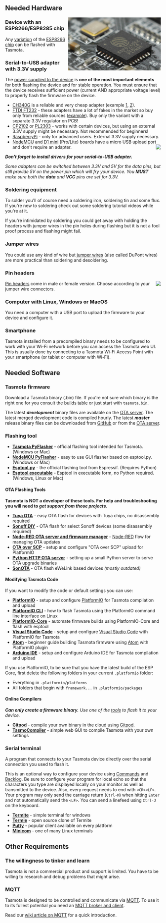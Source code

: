 ## Needed Hardware

<img style="float:right;width:150" src="../_media/esp8266.png"></img>
### Device with an ESP8266/ESP8285 chip
Any [variation](https://en.wikipedia.org/wiki/ESP8266#Espressif_modules) of the [ESP8266 chip](https://www.espressif.com/en/products/hardware/esp8266ex/overview) can be flashed with Tasmota.

### Serial-to-USB adapter with 3.3V supply
The [power supplied to the device](https://www.letscontrolit.com/wiki/index.php?title=Power) is **one of the most important elements** for both flashing the device and for stable operation. You must ensure that the device receives sufficient power (current AND appropriate voltage level) to properly flash the firmware on the device.
* [CH340G](https://cdn.sparkfun.com/datasheets/Dev/Arduino/Other/CH340DS1.PDF) is a reliable and very cheap adapter (example [1](https://www.sparkfun.com/products/14050), [2](https://www.aliexpress.com/item/1PCS-CH340-module-instead-of-PL2303-CH340G-RS232-to-TTL-module-upgrade-USB-to-serial-port/32761423124.html)).
* [FTDI FT232](https://www.ftdichip.com/Products/ICs/FT232R.htm) - these adapters have a lot of fakes in the market so buy only from reliable sources ([example](https://www.sparkfun.com/products/13746)). Buy only the variant with a separate 3.3V regulator on PCB! 
* [CP2102](https://www.silabs.com/documents/public/data-sheets/cp2102-9.pdf) or [PL2303](http://www.prolific.com.tw/UserFiles/files/ds_pl2303HXD_v1_4_4.pdf) - works with certain devices, but using an external 3.3V supply might be necessary. Not recommended for beginners!
* [RaspberryPi](https://github.com/arendst/Tasmota/wiki/Flash-Sonoff-using-Raspberry-Pi) - only for advanced users. External 3.3V supply necessary.
* [NodeMCU](https://en.wikipedia.org/wiki/NodeMCU) and [D1 mini](https://wiki.wemos.cc/products:d1:d1_mini) (Pro/Lite) boards have a micro USB upload port and don't require an adapter.
<img src="https://user-images.githubusercontent.com/5904370/55688731-3f0acd00-597c-11e9-866c-d6ed7658ec4b.png" align=right></img>

***Don't forget to install drivers for your serial-to-USB adapter.***

*Some adapters can be switched between 3.3V and 5V for the data pins, but still provide 5V on the power pin which will fry your device.  You **MUST** make sure both the **data** and **VCC** pins are set for 3.3V.*
### Soldering equipment
To solder you'll of course need a soldering iron, soldering tin and some flux. If you're new to soldering check out some soldering tutorial videos while you're at it.

If you're intimidated by soldering you could get away with holding the headers with jumper wires in the pin holes during flashing but it is not a fool proof process and flashing might fail.
### Jumper wires

You could use any kind of wire but [jumper wires](http://blog.sparkfuneducation.com/what-is-jumper-wire) (also called DuPont wires) are more practical than soldering and desoldering.

### Pin headers
<img src="https://user-images.githubusercontent.com/5904370/55688997-a6764c00-597f-11e9-9f5f-cb5c38c21479.png" height=100 align=right></img>
[Pin headers](https://learn.sparkfun.com/tutorials/connector-basics/pin-header-connectors) come in male or female version. Choose according to your jumper wire connectors.
### Computer with Linux, Windows or MacOS
You need a computer with a USB port to upload the firmware to your device and configure it.
### Smartphone
Tasmota installed from a precompiled binary needs to be configured to work with your Wi-Fi network before you can access the Tasmota web UI. This is usually done by connecting to a Tasmota Wi-Fi Access Point with your smartphone (or tablet or computer with Wi-Fi). 

## Needed Software
### Tasmota firmware
Download a Tasmota binary (.bin) file. If you're not sure which binary is the right one for you consult the [builds table](Builds) or just start with `tasmota.bin`.

The latest _**development**_ binary files are available on the [OTA server](http://thehackbox.org/tasmota). The latest merged development code is compiled hourly. The latest _**master**_ release binary files can be downloaded from [GitHub](https://github.com/arendst/Tasmota/releases) or from the [OTA server](http://thehackbox.org/tasmota/release/). 

### Flashing tool
- [**Tasmota PyFlasher**](https://github.com/tasmota/tasmota-pyflasher) - official flashing tool intended for Tasmota. (Windows or Mac)
- [**NodeMCU PyFlasher**](https://github.com/marcelstoer/nodemcu-pyflasher) - easy to use GUI flasher based on esptool.py. (Windows or Mac)
- [**Esptool.py**](https://github.com/espressif/esptool) - the official flashing tool from Espressif. (Requires Python)
- [**Esptool executable**](https://github.com/igrr/esptool-ck) - Esptool in executable form, no Python required. (Windows, Linux or Mac)

#### OTA Flashing Tools
**Tasmota is NOT a developer of these tools. For help and troubleshooting you will need to _get support from those projects_.**
- [**Tuya OTA**](Tuya-OTA) - easy OTA flash for devices with Tuya chips, no disassembly required
- [**Sonoff DIY**](Sonoff-DIY) - OTA flash for select Sonoff devices (some disassembly required)
- [**Node-RED OTA server and firmware manager**](https://flows.nodered.org/flow/888b4cd95250197eb429b2f40d188185) - [Node-RED](https://nodered.org/) flow for managing OTA updates 
- [**OTA over SCP**](OTA-over-SCP) - setup and configure "OTA over SCP" upload for PlatformIO
- [**Python HTTP OTA server**](Python-HTTP-OTA-Server) - setting up a small Python server to serve OTA upgrade binaries
- [**SonOTA**](SonOTA---Espressif2Arduino---Tasmota-without-compiling) - OTA flash eWeLink based devices *(mostly outdated)*

#### Modifying Tasmota Code
If you want to modify the code or default settings you can use:
- [**PlatformIO**](PlatformIO) -  setup and configure [PlatformIO](https://platformio.org) for Tasmota compilation and upload
- [**PlatformIO CLI**](PlatformIO-CLI) - how to flash Tasmota using the PlatformIO command line interface on Linux
- [**PlatformIO-Core**](Create-your-own-Firmware-Build-without-IDE) - automate firmware builds using PlatformIO-Core and flash with esptool
- [**Visual Studio Code**](Visual-Studio-Code) -  setup and configure [Visual Studio Code](https://code.visualstudio.com) with PlatformIO for Tasmota
- [**Atom**](Beginner-Guide---Create-your-own-Firmware-Build) - beginner guide building Tasmota firmware using [Atom](https://atom.io/) with PlatformIO plugin
- [**Arduino IDE**](Arduino-IDE) - setup and configure Arduino IDE for Tasmota compilation and upload

If you use PlatformIO, to be sure that you have the latest build of the ESP Core, first delete the following folders in your current `.platformio` folder:
- Everything in `.platformio/platforms`  
- All folders that begin with `framework...` in `.platformio/packages`  

#### Online Compilers
_**Can only create a firmware binary.** Use one of the [tools](Prerequisites#flashing-tool) to flash it to your device._
- [**Gitpod**](Compiling-Tasmota-on-Gitpod) - compile your own binary in the cloud using [Gitpod](https://www.gitpod.io/).  
- [**TasmoCompiler**](https://github.com/benzino77/tasmocompiler) - simple web GUI to compile Tasmota with your own settings

### Serial terminal
A program that connects to your Tasmota device directly over the serial connection you used to flash it.

This is an optional way to configure your device using [Commands](Commands) and [Backlog](Commands#using-backlog). Be sure to configure your program for local echo so that the characters you type are displayed locally on your monitor as well as transmitted to the device. Also, every request needs to end with `<CR><LF>`. Your program may only send the carriage return (`Ctrl-M`) when hitting `Enter` and not automatically send the `<LF>`. You can send a linefeed using `Ctrl-J` on the keyboard.
* **[Termite](https://www.compuphase.com/software_termite.htm)** - simple terminal for windows
* **[Termie](http://termie.sourceforge.net/)** - open source clone of Termite
* **[Putty](https://www.putty.org/)** - popular client available on every platform
* **[Minicom](https://www.acmesystems.it/minicom)** - one of many Linux terminals

## Other Requirements
### The willingness to tinker and learn
Tasmota is not a commercial product and support is limited. You have to be willing to research and debug problems that might arise.
### MQTT
Tasmota is designed to be controlled and communicate via [MQTT](http://mqtt.org/). To use it to its fullest potential you need an [MQTT broker and client](https://www.hivemq.com/blog/mqtt-essentials-part-3-client-broker-connection-establishment/). 

Read our [wiki article on MQTT](MQTT) for a quick introduction.